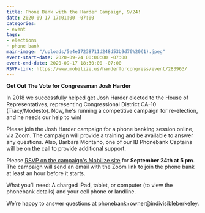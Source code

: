 ```yaml
---
title: Phone Bank with the Harder Campaign, 9/24!
date: 2020-09-17 17:01:00 -07:00
categories:
- event
tags:
- elections
- phone bank
main-image: "/uploads/5e4e17238711d248d53b9d76%20(1).jpeg"
event-start-date: 2020-09-24 00:00:00 -07:00
event-end-date: 2020-09-17 18:30:00 -07:00
RSVP-link: https://www.mobilize.us/harderforcongress/event/283963/
---
```


**Get Out The Vote for Congressman Josh Harder**

In 2018 we successfully helped get Josh Harder elected to the House of Representatives, representing Congressional District CA-10 (Tracy/Modesto). Now, he's running a competitive campaign for re-election, and he needs our help to win!

Please join the Josh Harder campaign for a phone banking session online, via Zoom. The campaign will provide a training and be available to answer any questions. Also, Barbara Montano, one of our IB Phonebank Captains will be on the call to provide additional support.

Please [RSVP on the campaign's Mobilize site](https://www.mobilize.us/harderforcongress/event/283963/) for **September 24th at 5 pm**. The campaign will send an email with the Zoom link to join the phone bank at least an hour before it starts. 

What you’ll need: A charged iPad, tablet, or computer (to view the phonebank details) and your cell phone or landline.

We’re happy to answer questions at phonebank\+owner@indivisibleberkeley.